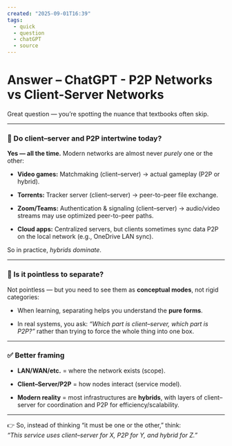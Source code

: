 ```yaml
---
created: "2025-09-01T16:39"
tags:
  - quick
  - question
  - chatGPT
  - source
---
```

# Answer – ChatGPT - P2P Networks vs Client-Server Networks

Great question — you’re spotting the nuance that textbooks often skip.

---

### 🔹 Do client–server and P2P intertwine today?

**Yes — all the time.** Modern networks are almost never _purely_ one or the other:

- **Video games:** Matchmaking (client–server) → actual gameplay (P2P or hybrid).
    
- **Torrents:** Tracker server (client–server) → peer-to-peer file exchange.
    
- **Zoom/Teams:** Authentication & signaling (client–server) → audio/video streams may use optimized peer-to-peer paths.
    
- **Cloud apps:** Centralized servers, but clients sometimes sync data P2P on the local network (e.g., OneDrive LAN sync).
    

So in practice, _hybrids dominate_.

---

### 🔹 Is it pointless to separate?

Not pointless — but you need to see them as **conceptual modes**, not rigid categories:

- When learning, separating helps you understand the **pure forms**.
    
- In real systems, you ask: _“Which part is client–server, which part is P2P?”_ rather than trying to force the whole thing into one box.
    

---

### ✅ Better framing

- **LAN/WAN/etc.** = where the network exists (scope).
    
- **Client–Server/P2P** = how nodes interact (service model).
    
- **Modern reality** = most infrastructures are **hybrids**, with layers of client–server for coordination and P2P for efficiency/scalability.
    

---

👉 So, instead of thinking “it must be one or the other,” think:  
_“This service uses client–server for X, P2P for Y, and hybrid for Z.”_
